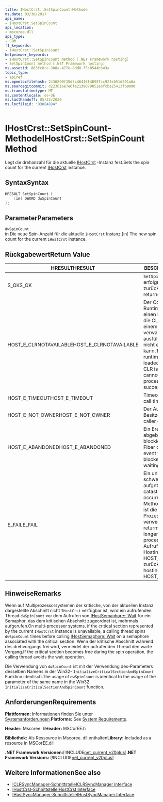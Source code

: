 ```yaml
---
title: IHostCrst::SetSpinCount-Methode
ms.date: 03/30/2017
api_name:
- IHostCrst.SetSpinCount
api_location:
- mscoree.dll
api_type:
- COM
f1_keywords:
- IHostCrst::SetSpinCount
helpviewer_keywords:
- IHostCrst::SetSpinCount method [.NET Framework hosting]
- SetSpinCount method [.NET Framework hosting]
ms.assetid: 863fc8ce-9b8a-477e-8dd8-75c8544bb43a
topic_type:
- apiref
ms.openlocfilehash: 2436809f35d5c46416f48987cc92feb51d291a6a
ms.sourcegitcommit: d223616e7e6fe2139079052e6fcbe25413fb9900
ms.translationtype: MT
ms.contentlocale: de-DE
ms.lasthandoff: 05/22/2020
ms.locfileid: "83804884"
---
```

# <a name="ihostcrstsetspincount-method"></a><span data-ttu-id="cb01d-102">IHostCrst::SetSpinCount-Methode</span><span class="sxs-lookup"><span data-stu-id="cb01d-102">IHostCrst::SetSpinCount Method</span></span>
<span data-ttu-id="cb01d-103">Legt die drehanzahl für die aktuelle [IHostCrst](ihostcrst-interface.md) -Instanz fest.</span><span class="sxs-lookup"><span data-stu-id="cb01d-103">Sets the spin count for the current [IHostCrst](ihostcrst-interface.md) instance.</span></span>  
  
## <a name="syntax"></a><span data-ttu-id="cb01d-104">Syntax</span><span class="sxs-lookup"><span data-stu-id="cb01d-104">Syntax</span></span>  
  
```cpp  
HRESULT SetSpinCount (  
    [in] DWORD dwSpinCount  
);  
```  
  
## <a name="parameters"></a><span data-ttu-id="cb01d-105">Parameter</span><span class="sxs-lookup"><span data-stu-id="cb01d-105">Parameters</span></span>  
 `dwSpinCount`  
 <span data-ttu-id="cb01d-106">in Die neue Spin-Anzahl für die aktuelle `IHostCrst` Instanz.</span><span class="sxs-lookup"><span data-stu-id="cb01d-106">[in] The new spin count for the current `IHostCrst` instance.</span></span>  
  
## <a name="return-value"></a><span data-ttu-id="cb01d-107">Rückgabewert</span><span class="sxs-lookup"><span data-stu-id="cb01d-107">Return Value</span></span>  
  
|<span data-ttu-id="cb01d-108">HRESULT</span><span class="sxs-lookup"><span data-stu-id="cb01d-108">HRESULT</span></span>|<span data-ttu-id="cb01d-109">BESCHREIBUNG</span><span class="sxs-lookup"><span data-stu-id="cb01d-109">Description</span></span>|  
|-------------|-----------------|  
|<span data-ttu-id="cb01d-110">S_OK</span><span class="sxs-lookup"><span data-stu-id="cb01d-110">S_OK</span></span>|<span data-ttu-id="cb01d-111">`SetSpinCount`wurde erfolgreich zurückgegeben.</span><span class="sxs-lookup"><span data-stu-id="cb01d-111">`SetSpinCount` returned successfully.</span></span>|  
|<span data-ttu-id="cb01d-112">HOST_E_CLRNOTAVAILABLE</span><span class="sxs-lookup"><span data-stu-id="cb01d-112">HOST_E_CLRNOTAVAILABLE</span></span>|<span data-ttu-id="cb01d-113">Der Common Language Runtime (CLR) wurde nicht in einen Prozess geladen, oder die CLR befindet sich in einem Zustand, in dem Sie verwalteten Code nicht ausführen oder den-Befehl nicht erfolgreich verarbeiten kann.</span><span class="sxs-lookup"><span data-stu-id="cb01d-113">The common language runtime (CLR) has not been loaded into a process, or the CLR is in a state in which it cannot run managed code or process the call successfully.</span></span>|  
|<span data-ttu-id="cb01d-114">HOST_E_TIMEOUT</span><span class="sxs-lookup"><span data-stu-id="cb01d-114">HOST_E_TIMEOUT</span></span>|<span data-ttu-id="cb01d-115">Timeout des Aufrufes.</span><span class="sxs-lookup"><span data-stu-id="cb01d-115">The call timed out.</span></span>|  
|<span data-ttu-id="cb01d-116">HOST_E_NOT_OWNER</span><span class="sxs-lookup"><span data-stu-id="cb01d-116">HOST_E_NOT_OWNER</span></span>|<span data-ttu-id="cb01d-117">Der Aufrufer ist nicht Besitzer der Sperre.</span><span class="sxs-lookup"><span data-stu-id="cb01d-117">The caller does not own the lock.</span></span>|  
|<span data-ttu-id="cb01d-118">HOST_E_ABANDONED</span><span class="sxs-lookup"><span data-stu-id="cb01d-118">HOST_E_ABANDONED</span></span>|<span data-ttu-id="cb01d-119">Ein Ereignis wurde abgebrochen, während ein blockierter Thread oder eine Fiber darauf wartete.</span><span class="sxs-lookup"><span data-stu-id="cb01d-119">An event was canceled while a blocked thread or fiber was waiting on it.</span></span>|  
|<span data-ttu-id="cb01d-120">E_FAIL</span><span class="sxs-lookup"><span data-stu-id="cb01d-120">E_FAIL</span></span>|<span data-ttu-id="cb01d-121">Ein unbekannter schwerwiegender Fehler ist aufgetreten.</span><span class="sxs-lookup"><span data-stu-id="cb01d-121">An unknown catastrophic failure occurred.</span></span> <span data-ttu-id="cb01d-122">Wenn eine Methode E_FAIL zurückgibt, ist die CLR innerhalb des Prozesses nicht mehr verwendbar.</span><span class="sxs-lookup"><span data-stu-id="cb01d-122">When a method returns E_FAIL, the CLR is no longer usable within the process.</span></span> <span data-ttu-id="cb01d-123">Nachfolgende Aufrufe von Hostingmethoden geben HOST_E_CLRNOTAVAILABLE zurück.</span><span class="sxs-lookup"><span data-stu-id="cb01d-123">Subsequent calls to hosting methods return HOST_E_CLRNOTAVAILABLE.</span></span>|  
  
## <a name="remarks"></a><span data-ttu-id="cb01d-124">Hinweise</span><span class="sxs-lookup"><span data-stu-id="cb01d-124">Remarks</span></span>  
 <span data-ttu-id="cb01d-125">Wenn auf Multiprozessorsystemen der kritische, von der aktuellen Instanz dargestellte Abschnitt nicht `IHostCrst` verfügbar ist, wird ein aufrufenden Thread `dwSpinCount` vor dem Aufrufen von [IHostSemaphore:: Wait](ihostsemaphore-wait-method.md) für ein Semaphor, das dem kritischen Abschnitt zugeordnet ist, mehrmals aufgerufen.</span><span class="sxs-lookup"><span data-stu-id="cb01d-125">On multi-processor systems, if the critical section represented by the current `IHostCrst` instance is unavailable, a calling thread spins `dwSpinCount` times before calling [IHostSemaphore::Wait](ihostsemaphore-wait-method.md) on a semaphore associated with the critical section.</span></span> <span data-ttu-id="cb01d-126">Wenn der kritische Abschnitt während des drehvorgangs frei wird, vermeidet der aufrufenden Thread den warte Vorgang.</span><span class="sxs-lookup"><span data-stu-id="cb01d-126">If the critical section becomes free during the spin operation, the calling thread avoids the wait operation.</span></span>  
  
 <span data-ttu-id="cb01d-127">Die Verwendung von `dwSpinCount` ist mit der Verwendung des-Parameters desselben Namens in der Win32- `InitializeCriticalSectionAndSpinCount` Funktion identisch.</span><span class="sxs-lookup"><span data-stu-id="cb01d-127">The usage of `dwSpinCount` is identical to the usage of the parameter of the same name in the Win32 `InitializeCriticalSectionAndSpinCount` function.</span></span>  
  
## <a name="requirements"></a><span data-ttu-id="cb01d-128">Anforderungen</span><span class="sxs-lookup"><span data-stu-id="cb01d-128">Requirements</span></span>  
 <span data-ttu-id="cb01d-129">**Plattformen:** Informationen finden Sie unter [Systemanforderungen](../../get-started/system-requirements.md).</span><span class="sxs-lookup"><span data-stu-id="cb01d-129">**Platforms:** See [System Requirements](../../get-started/system-requirements.md).</span></span>  
  
 <span data-ttu-id="cb01d-130">**Header:** Mscoree. h</span><span class="sxs-lookup"><span data-stu-id="cb01d-130">**Header:** MSCorEE.h</span></span>  
  
 <span data-ttu-id="cb01d-131">**Bibliothek:** Als Ressource in Mscoree. dll enthalten</span><span class="sxs-lookup"><span data-stu-id="cb01d-131">**Library:** Included as a resource in MSCorEE.dll</span></span>  
  
 <span data-ttu-id="cb01d-132">**.NET Framework Versionen:**[!INCLUDE[net_current_v20plus](../../../../includes/net-current-v20plus-md.md)]</span><span class="sxs-lookup"><span data-stu-id="cb01d-132">**.NET Framework Versions:** [!INCLUDE[net_current_v20plus](../../../../includes/net-current-v20plus-md.md)]</span></span>  
  
## <a name="see-also"></a><span data-ttu-id="cb01d-133">Weitere Informationen</span><span class="sxs-lookup"><span data-stu-id="cb01d-133">See also</span></span>

- [<span data-ttu-id="cb01d-134">ICLRSyncManager-Schnittstelle</span><span class="sxs-lookup"><span data-stu-id="cb01d-134">ICLRSyncManager Interface</span></span>](iclrsyncmanager-interface.md)
- [<span data-ttu-id="cb01d-135">IHostCrst-Schnittstelle</span><span class="sxs-lookup"><span data-stu-id="cb01d-135">IHostCrst Interface</span></span>](ihostcrst-interface.md)
- [<span data-ttu-id="cb01d-136">IHostSyncManager-Schnittstelle</span><span class="sxs-lookup"><span data-stu-id="cb01d-136">IHostSyncManager Interface</span></span>](ihostsyncmanager-interface.md)
